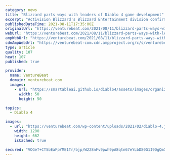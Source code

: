 ```yaml
---
category: news
title: "Blizzard parts ways with leaders of Diablo 4 game development"
excerpt: "Activision Blizzard's Blizzard Entertainment division confirmed more departures among its leadership on the high-profile Diablo 4 game team."
publishedDateTime: 2021-08-11T17:35:00Z
originalUrl: "https://venturebeat.com/2021/08/11/blizzard-parts-ways-with-leaders-of-diablo-4-game-development/"
webUrl: "https://venturebeat.com/2021/08/11/blizzard-parts-ways-with-leaders-of-diablo-4-game-development/"
ampWebUrl: "https://venturebeat.com/2021/08/11/blizzard-parts-ways-with-leaders-of-diablo-4-game-development/amp/"
cdnAmpWebUrl: "https://venturebeat-com.cdn.ampproject.org/c/s/venturebeat.com/2021/08/11/blizzard-parts-ways-with-leaders-of-diablo-4-game-development/amp/"
type: article
quality: 107
heat: 107
published: true

provider:
  name: VentureBeat
  domain: venturebeat.com
  images:
    - url: "https://smartableai.github.io/diablo4/assets/images/organizations/venturebeat.com-50x50.jpg"
      width: 50
      height: 50

topics:
  - Diablo 4

images:
  - url: "https://venturebeat.com/wp-content/uploads/2021/02/diablo-4.jpg?w=1200&strip=all"
    width: 1200
    height: 662
    isCached: true

secured: "VOGeT+CTSbEaPpYME1Tr/bjp/W228nFv9pwh9pA8qtn67eYLbD80G1I9DgQmXIf9+ANbG2HgvMKE1DblVjIzV/LbjDZ91OS7+wZjYcre0CWZ4omfb+o6A0PqOITEUi9JtOH7shPYPjOIRM3kvBqMahQsmKrIt9XxLFef8iIRSLmRXKCTIPBPWmflV10a4vfYlwE5ioyLBlb0dn4D+kWeIxruG9khQH5KiVRbUR6/mE8IDCBSlhVWsFB5yW0+yhk5DUmqIl1QDK4I8zCYZWKVqAGiWrwFzELMD35ZiSEtsKVYHqqdj/XKf/a7Zbu/aSMsve/tXqzukSW0yv0qjqaOhUiKEtLkAij742TvdYqERrs=;RJ8trHtyiDqDRQDckxIddg=="
---
```


